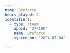 ```yaml
---
name: Broforce
hours_played: 2
identifiers:
  - type: steam
    appid: '274190'
    name: Broforce
    synced_on: '2024-07-04'

---
```

